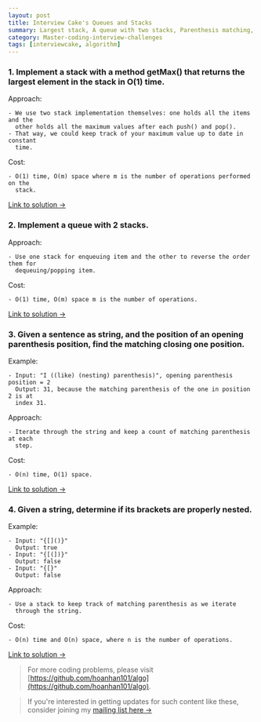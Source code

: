 ```yaml
---
layout: post
title: Interview Cake's Queues and Stacks
summary: Largest stack, A queue with two stacks, Parenthesis matching, Bracket validator
category: Master-coding-interview-challenges
tags: [interviewcake, algorithm]
---
```


### 1. Implement a stack with a method getMax() that returns the largest element in the stack in O(1) time.

Approach:
```
- We use two stack implementation themselves: one holds all the items and the
  other holds all the maximum values after each push() and pop().
- That way, we could keep track of your maximum value up to date in constant
  time.
```

Cost:
```
- O(1) time, O(m) space where m is the number of operations performed on the
  stack.
```

[Link to solution →](https://github.com/hoanhan101/algo/blob/master/interviewcake/largest_stack_test.go)

### 2. Implement a queue with 2 stacks.

Approach:
```
- Use one stack for enqueuing item and the other to reverse the order them for
  dequeuing/popping item.
```

Cost:
```
- O(1) time, O(m) space m is the number of operations.
```

[Link to solution →](https://github.com/hoanhan101/algo/blob/master/interviewcake/queue_two_stacks_test.go)

### 3. Given a sentence as string, and the position of an opening parenthesis position, find the matching closing one position.

Example:
```
- Input: "I ((like) (nesting) parenthesis)", opening parenthesis position = 2
  Output: 31, because the matching parenthesis of the one in position 2 is at
  index 31.
```

Approach:
```
- Iterate through the string and keep a count of matching parenthesis at each
  step.
```

Cost:
```
- O(n) time, O(1) space.
```

[Link to solution →](https://github.com/hoanhan101/algo/blob/master/interviewcake/parenthesis_matching_test.go)


### 4. Given a string, determine if its brackets are properly nested.

Example:
```
- Input: "{[]()}"
  Output: true
- Input: "{[(])}"
  Output: false
- Input: "{[}"
  Output: false
```

Approach:
```
- Use a stack to keep track of matching parenthesis as we iterate
  through the string.
```

Cost:
```
- O(n) time and O(n) space, where n is the number of operations.
```

[Link to solution →](https://github.com/hoanhan101/algo/blob/master/interviewcake/bracket_validator_test.go)

> For more coding problems, please visit
  [https://github.com/hoanhan101/algo](https://github.com/hoanhan101/algo).

> If you're interested in getting updates for such content like these, consider
  joining my [mailing list here →](https://tinyletter.com/hoanhan)
